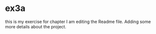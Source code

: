 # ex3a
this is my exercise for chapter 
I am editing the Readme file.
Adding some more details about the project.
